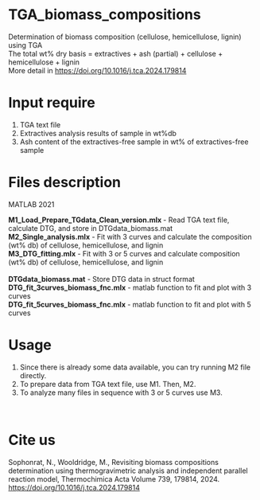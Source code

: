# TGA_biomass_compositions
Determination of biomass composition (cellulose, hemicellulose, lignin) using TGA <br>
The total wt% dry basis  = extractives + ash (partial) + cellulose + hemicellulose + lignin <br>
More detail in https://doi.org/10.1016/j.tca.2024.179814

# Input require
1. TGA text file <br>
2. Extractives analysis results of sample in wt%db <br>
3. Ash content of the extractives-free sample in wt% of extractives-free sample <br>

# Files description
MATLAB 2021

<b>M1_Load_Prepare_TGdata_Clean_version.mlx </b>  - Read TGA text file, calculate DTG, and store in DTGdata_biomass.mat <br>
<b>M2_Single_analysis.mlx</b> - Fit with 3 curves and calculate the composition (wt% db) of cellulose, hemicellulose, and lignin <br>
<b>M3_DTG_fitting.mlx</b> - Fit with 3 or 5 curves and calculate composition (wt% db) of cellulose, hemicellulose, and lignin <br>
<br>
<b>DTGdata_biomass.mat</b> - Store DTG data in struct format <br>
<b>DTG_fit_3curves_biomass_fnc.mlx</b> - matlab function to fit and plot with 3 curves <br>
<b>DTG_fit_5curves_biomass_fnc.mlx</b> - matlab function to fit and plot with 5 curves <br>

# Usage
1. Since there is already some data available, you can try running M2 file directly. <br>
2. To prepare data from TGA text file, use M1. Then, M2. <br>
3. To analyze many files in sequence with 3 or 5 curves use M3. <br>
<br>

# Cite us
Sophonrat, N., Wooldridge, M., Revisiting biomass compositions determination using thermogravimetric analysis and independent parallel reaction model, Thermochimica Acta
Volume 739, 179814, 2024. https://doi.org/10.1016/j.tca.2024.179814
